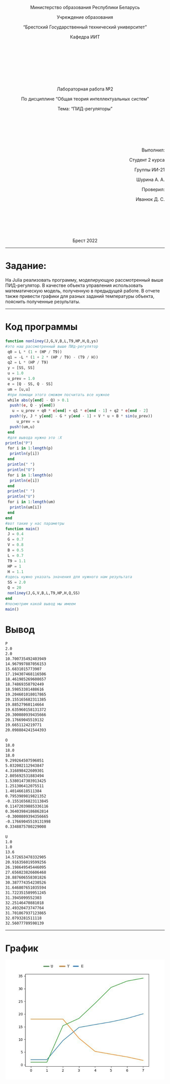 <p align="center"> Министерство образования Республики Беларусь</p>
<p align="center">Учреждение образования</p>
<p align="center">“Брестский Государственный технический университет”</p>
<p align="center">Кафедра ИИТ</p>
<br><br><br><br><br><br><br>
<p align="center">Лабораторная работа №2</p>
<p align="center">По дисциплине “Общая теория интеллектуальных систем”</p>
<p align="center">Тема: “ПИД-регуляторы”</p>
<br><br><br><br><br>
<p align="right">Выполнил:</p>
<p align="right">Студент 2 курса</p>
<p align="right">Группы ИИ-21</p>
<p align="right">Шурина А. А.</p>
<p align="right">Проверил:</p>
<p align="right">Иванюк Д. С.</p>
<br><br><br><br><br>
<p align="center">Брест 2022</p>


---
# Задание: #
На Julia реализовать программу, моделирующую рассмотренный выше ПИД-регулятор. В качестве объекта управления использовать математическую модель, полученную в предыдущей работе. В отчете также привести графики для разных заданий температуры объекта, пояснить полученные результаты.

---
# Код программы #
```julia
function nonliney(J,G,V,B,L,T9,HP,H,Q,ys)
#это наш рассмотренный выше ПИд-регулятор
 q0 = L * (1 + (HP / T9)) 
 q1 = -L * (1 + 2 * (HP / T9) - (T9 / H))
 q2 = L * (HP / T9)
 y = [SS, SS]
 u = 1.0
 u_prev = 1.0
 e = [Q - SS, Q - SS]
 um = [u,u]
 #при помощи этого сможем посчитать все нужное
 while abs(y[end] - Q) > 0.1
  push!(e, Q - y[end])
   u = u_prev + q0 * e[end] + q1 * e[end - 1] + q2 * e[end - 2]
  push!(y, J * y[end] - G * y[end - 1] + V * u + B * sin(u_prev))
     u_prev = u
  push!(um,u)
 end
 #для вывода нужно это :Х
println("P")
 for i in 1:length(p)
  println(y[i])
 end 
 println(" ")
 println("O")
 for i in 1:length(o)
  println(e[i])
 end
 println(" ")
 println("U")
 for i in 1:length(um)
  println(um[i])
 end
end
#вот такие у нас параметры
function main()
 J = 0.4
 G = 0.7
 V = 0.8
 B = 0.5
 L = 0.7
 T9 = 1.1
 HP = 1
 H = 1.1
#здесь нужно указать значения для нужного нам результата
 SS = 2.0
 Q = 20
 nonliney(J,G,V,B,L,T9,HP,H,Q,SS)
end
#посмотрим какой вывод мы имеем 
main()
```

# Вывод #
```
P
2.0
2.0
10.700735492403949
14.967997887056153
15.6831015773907
17.194307468116506
18.461985269608657
18.74869358792449
18.59853381488616
19.204601018017865
20.155165682311385
19.88527960114664
19.635960158131372
20.300080939435666
20.17669045519132
19.6651124219771
20.098884241544393
 
O
18.0
18.0
18.0
9.299264507596051
5.032002112943847
4.316898422609301
2.805692531883494
1.5380147303913425
1.251306412075511
1.40146618511384
0.7953989819821352
-0.1551656823113845
0.11472039885336116
0.36403984186862814
-0.3000809394356665
-0.17669045519131998
0.3348875780229008
 
U
1.0
1.0
13.6
14.572653478332905
20.916356019599256
26.198649545446095
27.656023826606468
28.887606558301826
30.387774354230526
31.646807651035594
31.722351589951245
31.3945099552303
32.25146470881018
32.49320473747764
31.701867937123865
32.0793281511118
32.56077789598139
```
---
# График #
![Линейная](images/picture.png)
